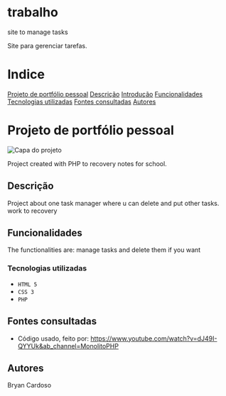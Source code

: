 # trabalho
site to manage tasks

Site para gerenciar tarefas.
# Indice

[Projeto de portfólio pessoal](#projeto-de-portf%C3%B3lio-pessoal)
[Descrição](#descri%C3%A7%C3%A3o)
[Introdução](#introdu%C3%A7%C3%A3o)
[Funcionalidades](#funcionalidades)
[Tecnologias utilizadas](#tecnologias-utilizadas)
[Fontes consultadas](#fontes-consultadas)
[Autores](#autores)  

# Projeto de portfólio pessoal  

![Capa do projeto](assets/img/capa.png)

Project created with PHP to recovery notes for school.

##   Descrição 

Project about one task manager where u can delete and put other tasks. work to recovery

##   Funcionalidades

The functionalities are: manage tasks and delete them if you want

### Tecnologias utilizadas

* ``HTML 5``
* ``CSS 3``
* ``PHP``


## Fontes consultadas
* Código usado, feito por: https://www.youtube.com/watch?v=dJ49I-QYYUk&ab_channel=MonolitoPHP


## Autores

Bryan Cardoso